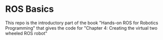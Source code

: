 # ROS Basics

This repo is the introductory part of the book "Hands-on ROS for Robotics Programming"
that gives the code for "Chapter 4: Creating the virtual two wheeled ROS robot"
